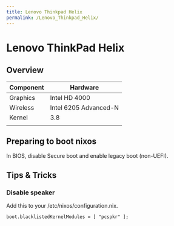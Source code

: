 ```yaml
---
title: Lenovo Thinkpad Helix
permalink: /Lenovo_Thinkpad_Helix/
---
```


Lenovo ThinkPad Helix
=====================

Overview
--------

| Component | Hardware              |
|-----------|-----------------------|
| Graphics  | Intel HD 4000         |
| Wireless  | Intel 6205 Advanced-N |
| Kernel    | 3.8                   |
||

Preparing to boot nixos
-----------------------

In BIOS, disable Secure boot and enable legacy boot (non-UEFI).

Tips & Tricks
-------------

### Disable speaker

Add this to your /etc/nixos/configuration.nix.

`boot.blacklistedKernelModules = [ "pcspkr" ];`